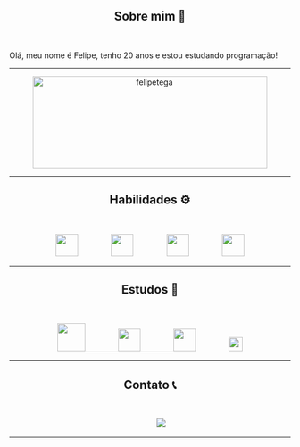 <h2 align="center">Sobre mim 👋</h2>
<br>
<p>
    Olá, meu nome é Felipe, tenho 20 anos e estou estudando programação!
</p>
<hr>
<p align="center">
    <img src="https://github-readme-stats.vercel.app/api?username=felipetega&show_icons=true&theme=radical" alt="felipetega" height="165" width="420"/>
</p>
<hr>
<h2 align="center">Habilidades &#9881;&#65039;</h2>
<br>
<p align="center">
    <img height="40" src="https://devicons.railway.app/i/python.svg">
    &nbsp;&nbsp;&nbsp;&nbsp;&nbsp;&nbsp;&nbsp;&nbsp;&nbsp;&nbsp;&nbsp;&nbsp;&nbsp;
    <img height="40" src="https://devicons.railway.app/i/javascript.svg">
    &nbsp;&nbsp;&nbsp;&nbsp;&nbsp;&nbsp;&nbsp;&nbsp;&nbsp;&nbsp;&nbsp;&nbsp;&nbsp;
    <img height="40" src="https://devicons.railway.app/i/html5.svg">
    &nbsp;&nbsp;&nbsp;&nbsp;&nbsp;&nbsp;&nbsp;&nbsp;&nbsp;&nbsp;&nbsp;&nbsp;&nbsp;
    <img height="40" src="https://devicons.railway.app/i/css3.svg">
</p>
<hr>
<h2 align="center">Estudos &#128214;&#65039;</h2>
<br>
<p align="center">
    <a href="https://www.cursoemvideo.com/cursos/">
        <img height="50" src="https://www.cursoemvideo.com/wp-content/uploads/2019/08/cursoemvideo-logo.png">
        &nbsp;&nbsp;&nbsp;&nbsp;&nbsp;&nbsp;&nbsp;&nbsp;&nbsp;&nbsp;&nbsp;&nbsp;&nbsp;
    </a>
    <a href="https://web.dio.me/users/felipe_crema_ribeiro?tab=achievements">
        <img height="40" src="https://hermes.digitalinnovation.one/assets/diome/logo.svg">
        &nbsp;&nbsp;&nbsp;&nbsp;&nbsp;&nbsp;&nbsp;&nbsp;&nbsp;&nbsp;&nbsp;&nbsp;&nbsp;
    </a>
    <img height="40" src="https://www.rocketseat.com.br/_next/image?url=%2Fassets%2Flogos%2Frocketseat.svg&w=256&q=100">
    &nbsp;&nbsp;&nbsp;&nbsp;&nbsp;&nbsp;&nbsp;&nbsp;&nbsp;&nbsp;&nbsp;&nbsp;&nbsp;
    <img height="25" src="https://www.hackerrank.com/blog/wp-content/uploads/2018/08/hackerrank_logo.png">
</p>
<hr>
<h2 align="center">Contato &#128222;</h2>
<br>
<p align="center">
    &nbsp;&nbsp;&nbsp;&nbsp;&nbsp;&nbsp;&nbsp;&nbsp;&nbsp;
    <a href="https://www.linkedin.com/in/felipetega">
        <img src="https://img.shields.io/badge/felipetega-%230077B5.svg?&style=for-the-badge&logo=linkedin&logoColor=white&link=mailto:https://www.linkedin.com/in/felipetega/">
    </a>
</p>
<hr>




<!--
**felipetega/felipetega** is a ✨ _special_ ✨ repository because its `README.md` (this file) appears on your GitHub profile.

Here are some ideas to get you started:

- 🔭 I’m currently working on ...
- 🌱 I’m currently learning ...
- 👯 I’m looking to collaborate on ...
- 🤔 I’m looking for help with ...
- 💬 Ask me about ...
- 📫 How to reach me: ...
- 😄 Pronouns: ...
- ⚡ Fun fact: ...
-->
